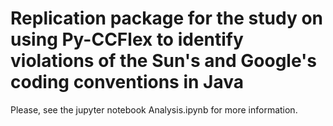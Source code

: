 # Replication package for the study on using Py-CCFlex to identify violations of the Sun's and Google's coding conventions in Java

Please, see the jupyter notebook Analysis.ipynb for more information. 
